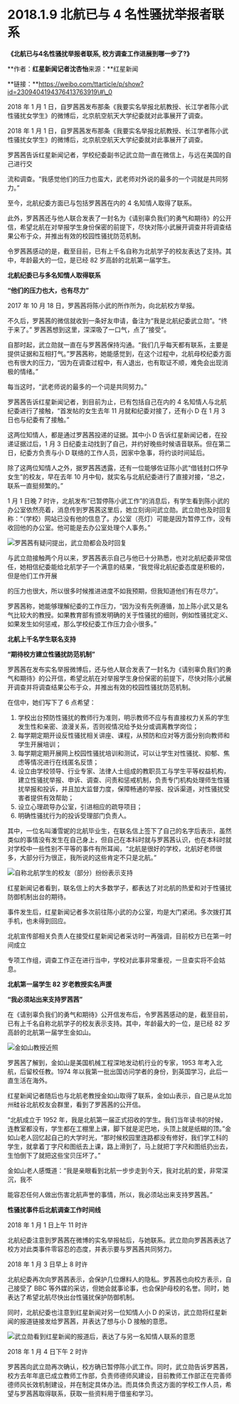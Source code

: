 # 2018.1.9 北航已与 4 名性骚扰举报者联系

**《北航已与4名性骚扰举报者联系, 校方调查工作进展到哪一步了?》**

 **作者：**红星新闻记者沈杏怡**来源：**红星新闻

**链接：**https://weibo.com/ttarticle/p/show?id=2309404194376413763919\#\_0 

2018 年 1 月 1 日，自罗茜茜发布那条《我要实名举报北航教授、长江学者陈小武性骚扰女学生》的微博后，北京航空航天大学纪委就对此事展开了调查。

2018 年 1 月 1 日，自罗茜茜发布那条《我要实名举报北航教授、长江学者陈小武性骚扰女学生》的微博后，北京航空航天大学纪委就对此事展开了调查。

罗茜茜告诉红星新闻记者，学校纪委副书记武立勋一直在微信上，与远在美国的自己进行交

流和调查。“我感觉他们的压力也蛮大，武老师对外说的最多的一个词就是共同努力。”

至今，北航纪委方面已与包括罗茜茜在内的 4 名知情人取得了联系。

此外，罗茜茜还与他人联合发表了一封名为《请别辜负我们的勇气和期待》的公开信，希望北航在对举报学生身份保密的前提下，尽快对陈小武展开调查并将调查结果公布于众，并推出有效的校园性骚扰防范机制。

令罗茜茜感动的是，截至目前，已有上千名自称为北航学子的校友表达了支持。其中，年龄最大的一位，是已经 82 岁高龄的北航第一届学生。

**北航纪委已与多名知情人取得联系**

**“他们的压力也大，也有尽力”**

2017 年 10 月 18 日，罗茜茜将陈小武的所作所为，向北航校方举报。

不久后，罗茜茜的微信就收到一条好友申请，备注为“我是北航纪委武立勋”。“终于来了。” 罗茜茜想到这里，深深吸了一口气，点了“接受”。

自那时起，武立勋就一直在与罗茜茜保持沟通。“我们几乎每天都有联系，主要是提供证据和互相打气。”罗茜茜称，她能感觉到，在这个过程中，北航母校纪委方面也有很大的压力，“因为在调查过程中，有人退出，也有取证不顺，难免会出现消极的情绪。”

每当这时，“武老师说的最多的一个词是共同努力。”

罗茜茜告诉红星新闻记者，到目前为止，已有包括自己在内的 4 名知情人与北航纪委进行了接触，“首发帖的女生去年 11 月就和纪委对接了，还有小 D 在 1 月 3 日也与纪委有了接触。”

这两位知情人，都是通过罗茜茜投递的证据。其中小 D 告诉红星新闻记者，在投递证据过后，1 月 3 日纪委主动找到了自己，并约好晚些时候语音联系。但在第二日，纪委方负责与小 D 联络的工作人员，因家中急事，将约谈时间延后。

除了这两位知情人之外，据罗茜茜透露，还有一位能够佐证陈小武“借钱封口怀孕女生”的校友，早在去年 10 月中旬，就实名与北航纪委进行了直接对接，“总之，联系一直挺频繁的。”

1 月 1 日晚 7 时许，北航发布“已暂停陈小武工作”的消息后，有学生看到陈小武的办公室依然亮着，消息传到罗茜茜这里后，她立刻询问武立勋。武立勋也及时回复称：“（学校）网站已没有他的信息了。办公室（亮灯）可能是因为暂停工作，没有收回他的办公室。他可能是去办公室处理个人事务。”

![&#x7F57;&#x831C;&#x831C;&#x6709;&#x7591;&#x95EE;&#x63D0;&#x51FA;&#xFF0C;&#x6B66;&#x7ACB;&#x52CB;&#x90FD;&#x4F1A;&#x53CA;&#x65F6;&#x56DE;&#x590D;](../../../.gitbook/assets/image%20%2815%29.png)

与武立勋接触两个月以来，罗茜茜表示自己与他已十分熟悉，也对北航纪委非常信任，她相信纪委能给北航学子一个满意的结果，“我觉得北航纪委态度是积极的，但是他们工作开展

的压力也很大，所以很多时候推进进度不如我预期，但我知道他们有在尽力”。

罗茜茜称，她能够理解纪委的工作压力，“因为没有先例遵循，加上陈小武又是名气比较大的教授。如果教育部有颁发明确的关于性骚扰的细则，例如性骚扰定义、如果发生如何惩戒，那么学校纪委工作压力会小很多。”

**北航上千名学生联名支持**

**“期待校方建立性骚扰防范机制”**

罗茜茜在发布实名举报微博后，还与他人联合发表了一封名为《请别辜负我们的勇气和期待》的公开信，希望北航在对举报学生身份保密的前提下，尽快对陈小武展开调查并将调查结果公布于众，并推出有效的校园性骚扰防范机制。

在信中，她们写下了 6 点希望：

1. 学校出台预防性骚扰的教师行为准则，明示教师不应与有直接权力关系的学生发生性和亲密、浪漫关系，否则视情况给予处分或调离教学岗位；
2. 每学期定期开设反性骚扰相关讲座、课程，从预防和应对等方面分别向教师和学生开展培训；
3. 每学期定期开展网上校园性骚扰培训和测试，可以让学生对性骚扰、抑郁、焦虑等情况进行在线匿名反馈；
4. 设立由学校领导、行业专家、法律人士组成的教职员工与学生平等权益机构，建立性骚扰举报、申诉、调查、问责和惩戒机制，负责专门机构处理师生性骚扰举报和投诉，并且加大监督力度，保障畅通的举报、投诉渠道，对性骚扰受害者提供有效帮助；
5. 设立心理疏导办公室，引进相应的疏导项目；
6. 明确性骚扰行为的投诉受理部门负责人。

其中，一位名叫潘雪妮的北航毕业生，在联名信上签下了自己的名字后表示，虽然类似的事情没有发生在自己身上，但自己在本科时就与罗茜茜认识，也在本科时就对学校中一些性别不平等的事件有所耳闻，“北航是很好的学校，北航好老师很多，大部分行为很正，我所说的这些肯定不只是北航。”

![&#x81EA;&#x79F0;&#x5317;&#x822A;&#x5B66;&#x751F;&#x7684;&#x6821;&#x53CB;&#xFF08;&#x90E8;&#x5206;&#xFF09;&#x7EB7;&#x7EB7;&#x8868;&#x793A;&#x652F;&#x6301;](../../../.gitbook/assets/image%20%287%29.png)

红星新闻记者看到，联名信上的大多数学子，都表达了对北航的热爱和对于性骚扰防御机制出台的期待。

事件发生后，红星新闻记者多次前往陈小武的办公室，均是大门紧闭。多次拨打其手机，也未得到回应。

北航宣传部相关负责人在接受红星新闻记者采访时一再强调，目前校方已在第一时间成立

专项工作组，调查工作正在进行当中，学校对此事非常重视，一旦查实将不会姑息。

**北航第一届学生 82 岁老教授实名声援**

**“我必须站出来支持罗茜茜”**

在《请别辜负我们的勇气和期待》公开信发布后，令罗茜茜感动的是，截至目前，已有上千名自称北航学子的校友表示支持。其中，年龄最大的一位，是已经 82 岁高龄的北航第一届学生金如山。

![&#x91D1;&#x5982;&#x5C71;&#x6559;&#x6388;&#x8FD1;&#x7167;](../../../.gitbook/assets/image%20%281%29.png)

罗茜茜了解到，金如山是美国机械工程深地发动机行业的专家，1953 年考入北航，后留校任教。1974 年以我第一批出国访问学者的身份，到英国学习，此后一直生活在海外。

红星新闻记者随后也与北航老教授金如山取得了联系，金如山表示，自己是从北加州硅谷北航校友会群里，看到了罗茜茜的公开信。

“北航成立于 1952 年，我是北航第一届正式招收的学生。我们当年读书的时候，连教室都没有，学生都在工棚里上课，脚下就是泥巴地，头顶上就是纸糊的顶。”金如山老人回忆起自己的大学时光，“那时候校园里连路都没有修好，我们学工科的学生，就拿着丁字尺和图纸去上课，路上滑到了，马上就把丁字尺和图纸扔出去，生怕倒下了就把这些宝贝压坏了。”

金如山老人感慨道：“我是亲眼看到北航一步步走到今天，我对北航的爱，非常深沉，我不

能容忍任何人做出伤害北航声誉的事情，所以，我必须站出来支持罗茜茜。”

**性骚扰事件后北航调查工作时间线**

2018 年 1 月 1 日上午 11 时许

北航纪委注意到罗茜茜在微博的实名举报帖后，与她联系。武立勋向罗茜茜表达了校方对此类事件零容忍的态度，并表示要与罗茜茜共同努力。

2018 年 1 月 3 日早上 8 时许

北航纪委再次向罗茜茜表示，会保护几位爆料人的隐私。罗茜茜也向校方表示，自己接受了 BBC 等外媒的采访，但她会就事论事，也会保护母校的名誉。同时，她表达了希望北航尽快出台性骚扰保护防御机制。

同时，北航纪委也注意到红星新闻对另一位知情人小 D 的采访，武立勋将红星新闻的报道链接发给罗茜茜，并表达了想与小 D 接触的意愿。

![&#x6B66;&#x7ACB;&#x52CB;&#x770B;&#x5230;&#x7EA2;&#x661F;&#x65B0;&#x95FB;&#x7684;&#x62A5;&#x9053;&#x540E;&#xFF0C;&#x8868;&#x8FBE;&#x4E86;&#x4E0E;&#x53E6;&#x4E00;&#x540D;&#x77E5;&#x60C5;&#x4EBA;&#x8054;&#x7CFB;&#x7684;&#x610F;&#x613F; ](../../../.gitbook/assets/image%20%288%29.png)

2018 年 1 月 4 日下午 2 时许

罗茜茜向武立勋再次确认，校方确已暂停陈小武工作。同时，武立勋告诉罗茜茜，校方去年年底已成立教师工作部，负责师德师风建设，目前教师工作部正在完善师德师风长效机制建设，并在制定具体办法。而具体负责这方面的学校工作人员，希望与罗茜茜取得联系，获取一些资料用于借鉴和学习。

